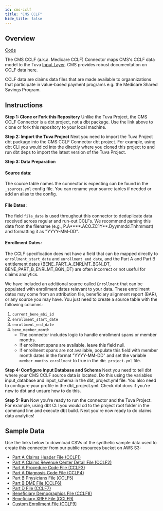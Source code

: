 ```yaml
---
id: cms-cclf
title: "CMS CCLF"
hide_title: false
---
```


## Overview

[Code](https://github.com/tuva-health/medicare_cclf_connector)

The CMS CCLF (a.k.a. Medicare CCLF) Connector maps CMS's CCLF data model to the 
Tuva [Input Layer](input-layer).  CMS provides robust documentation on CCLF data 
[here](https://www.cms.gov/files/document/cclf-information-packet.pdf).

CCLF data are claims data files that are made available to organnizations that 
participate in value-based payment programs e.g. the Medicare Shared Savings 
Program.

## Instructions

**Step 1: Clone or Fork this Repository**
Unlike the Tuva Project, the CMS CCLF Connector is a dbt project, not a dbt 
package. Use the link above to clone or fork this repository to your local 
machine.

**Step 2: Import the Tuva Project**
Next you need to import the Tuva Project dbt package into the CMS CCLF Connector 
dbt project. For example, using dbt CLI you would cd into the directly where you 
cloned this project to and run dbt deps to import the latest version of the Tuva 
Project.

**Step 3: Data Preparation**
#### Source data:
The source table names the connector is expecting can be found in the
`_sources.yml` config file. You can rename your source tables if needed or add an
alias to the config.

#### File Dates:
The field `file_date` is used throughout this connector to deduplicate data
received across regular and run-out CCLFs. We recommend parsing this date from
the filename (e.g., P.A****.ACO.ZC1Y**.Dyymmdd.Thhmmsst) and formatting it as
"YYYY-MM-DD".

#### Enrollment Dates:
The CCLF specification does not have a field that can be mapped directly
to `enrollment_start_date` and `enrollment_end_date`, and the Part A and Part B
entitlement dates (BENE_PART_A_ENRLMT_BGN_DT, BENE_PART_B_ENRLMT_BGN_DT) are
often incorrect or not useful for claims analytics.

We have included an additional source called `Enrollment` that can be
populated with enrollment dates relevant to your data. These enrollment
dates may come from an attribution file, beneficiary alignment report (BAR), or
any source you may have. You just need to create a source table with the
following columns:

  1. `current_bene_mbi_id`
  2. `enrollment_start_date`
  3. `enrollment_end_date`
  4. `bene_member_month`
     * The connector includes logic to handle enrollment spans or member months.
     * If enrollment spans are available, leave this field null.
     * If enrollment spans are not available, populate this field with member
       month dates in the format "YYYY-MM-DD" and set the variable
       `member_months_enrollment` to true in the `dbt_project.yml` file.

**Step 4: Configure Input Database and Schema**
Next you need to tell dbt where your CMS CCLF source data is located. Do this 
using the variables input_database and input_schema in the dbt_project.yml file. 
You also need to configure your profile in the dbt_project.yml.  Check dbt docs 
if you're new to dbt and unsure how to do this.

**Step 5: Run**
Now you're ready to run the connector and the Tuva Project. For example, using 
dbt CLI you would cd to the project root folder in the command line and execute 
dbt build. Next you're now ready to do claims data analytics!

## Sample Data

Use the links below to download CSVs of the synthetic sample data used to create 
this connector from our public resources bucket on AWS S3:

* <a href="https://tuva-public-resources.s3.amazonaws.com/cclf_synthetic_data/parta_claims_header.csv">Part A Claims Header File (CCLF1)</a>
* <a href="https://tuva-public-resources.s3.amazonaws.com/cclf_synthetic_data/parta_claims_revenue_center_detail.csv">Part A Claims Revenue Center Detail File (CCLF2)</a>
* <a href="https://tuva-public-resources.s3.amazonaws.com/cclf_synthetic_data/parta_procedure_code.csv">Part A Procedure Code File (CCLF3)</a>
* <a href="https://tuva-public-resources.s3.amazonaws.com/cclf_synthetic_data/parta_diagnosis_code.csv">Part A Diagnosis Code File (CCLF4)</a>
* <a href="https://tuva-public-resources.s3.amazonaws.com/cclf_synthetic_data/partb_physicians.csv">Part B Physicians File (CCLF5)</a>
* <a href="https://tuva-public-resources.s3.amazonaws.com/cclf_synthetic_data/partb_dme.csv">Part B DME File (CCLF6)</a>
* <a href="https://tuva-public-resources.s3.amazonaws.com/cclf_synthetic_data/partd_claims.csv">Part D File (CCLF7)</a>
* <a href="https://tuva-public-resources.s3.amazonaws.com/cclf_synthetic_data/beneficiary_demographics.csv">Beneficiary Demographics File (CCLF8)</a>
* <a href="https://tuva-public-resources.s3.amazonaws.com/cclf_synthetic_data/beneficiary_xref.csv">Beneficiary XREF File (CCLF9)</a>
* <a href="https://tuva-public-resources.s3.amazonaws.com/cclf_synthetic_data/enrollment.csv">Custom Enrollment File (CCLF9)</a>
